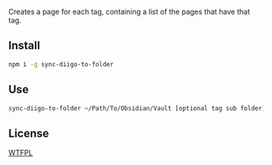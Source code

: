 Creates a page for each tag, containing a list of the pages that have that tag.

## Install

```sh
npm i -g sync-diigo-to-folder
```

## Use

```sh
sync-diigo-to-folder ~/Path/To/Obsidian/Vault [optional tag sub folder]
```

## License

[WTFPL](https://wtfpl2.com)
